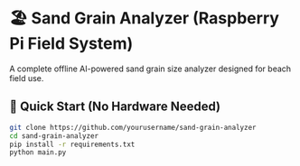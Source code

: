 # 🏖️ Sand Grain Analyzer (Raspberry Pi Field System)

A complete offline AI-powered sand grain size analyzer designed for beach field use.

## 🚀 Quick Start (No Hardware Needed)

```bash
git clone https://github.com/yourusername/sand-grain-analyzer
cd sand-grain-analyzer
pip install -r requirements.txt
python main.py